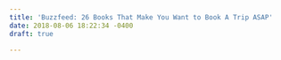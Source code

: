 ```yaml
---
title: 'Buzzfeed: 26 Books That Make You Want to Book A Trip ASAP'
date: 2018-08-06 18:22:34 -0400
draft: true

---
```

